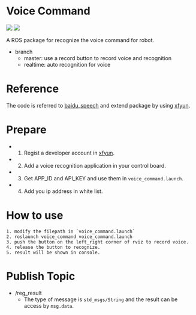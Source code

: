 # Voice Command
![](https://img.shields.io/badge/ROS-Kinetic-brightgreen.svg) ![](https://img.shields.io/badge/Qt-5.5.1-orange.svg)   

A ROS package for recognize the voice command for robot.  

- branch
  - master: use a record button to record voice and recognition
  - realtime: auto recognition for voice

# Reference

The code is referred to [baidu_speech](https://github.com/Miaowaaaa/baidu_speech) and extend package by using [xfyun](https://www.xfyun.cn/).

# Prepare

- 1. Regist a developer account in [xfyun](https://www.xfyun.cn/).
- 2. Add a voice recognition application in your control board.
- 3. Get APP_ID and API_KEY and use them in `voice_command.launch`.
- 4. Add you ip address in white list.

# How to use

```
1. modify the filepath in `voice_command.launch`
2. roslaunch voice_command voice_command.launch
3. push the button on the left_right corner of rviz to record voice.
4. release the button to recognize.
5. result will be shown in console.
```

# Publish Topic

- /reg_result  
  - The type of message is `std_msgs/String` and the result can be access by `msg.data`.

